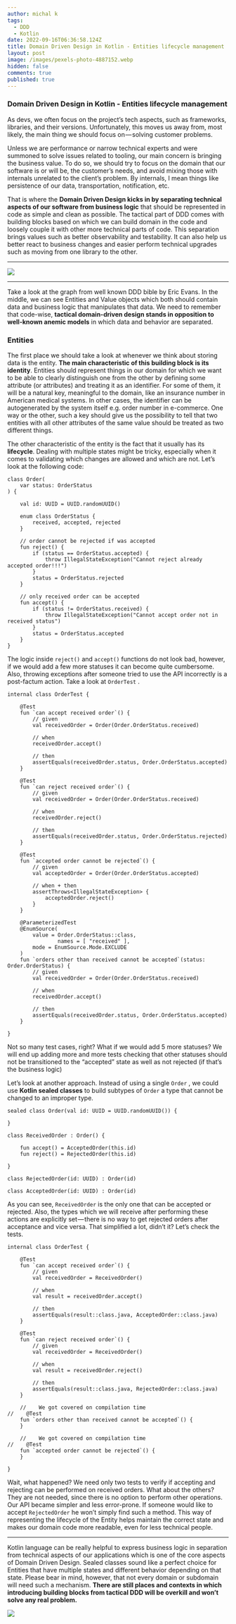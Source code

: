 ```yaml
---
author: michal k
tags:
  - DDD
  - Kotlin
date: 2022-09-16T06:36:58.124Z
title: Domain Driven Design in Kotlin - Entities lifecycle management
layout: post
image: /images/pexels-photo-4887152.webp
hidden: false
comments: true
published: true
---
```

### Domain Driven Design in Kotlin - Entities lifecycle management

As devs, we often focus on the project’s tech aspects, such as frameworks, libraries, and their versions. Unfortunately, this moves us away from, most likely, the main thing we should focus on — solving customer problems.

Unless we are performance or narrow technical experts and were summoned to solve issues related to tooling, our main concern is bringing the business value. To do so, we should try to focus on the domain that our software is or will be, the customer’s needs, and avoid mixing those with internals unrelated to the client’s problem. By internals, I mean things like persistence of our data, transportation, notification, etc.

That is where the **Domain Driven Design kicks in by separating technical aspects of our software from business logic** that should be represented in code as simple and clean as possible. The tactical part of DDD comes with building blocks based on which we can build domain in the code and loosely couple it with other more technical parts of code. This separation brings values such as better observability and testability. It can also help us better react to business changes and easier perform technical upgrades such as moving from one library to the other.

- - -

![](https://cdn-images-1.medium.com/max/1600/0*SOqdfSQuzASa68xN)

- - -

Take a look at the graph from well known DDD bible by Eric Evans. In the middle, we can see Entities and Value objects which both should contain data and business logic that manipulates that data. We need to remember that code-wise, **tactical domain-driven design stands in opposition to well-known anemic models** in which data and behavior are separated. 

### Entities

The first place we should take a look at whenever we think about storing data is the entity. **The main characteristic of this building block is its identity**. Entities should represent things in our domain for which we want to be able to clearly distinguish one from the other by defining some attribute (or attributes) and treating it as an identifier. For some of them, it will be a natural key, meaningful to the domain, like an insurance number in American medical systems. In other cases, the identifier can be autogenerated by the system itself e.g. order number in e-commerce. One way or the other, such a key should give us the possibility to tell that two entities with all other attributes of the same value should be treated as two different things. 

The other characteristic of the entity is the fact that it usually has its **lifecycle**. Dealing with multiple states might be tricky, especially when it comes to validating which changes are allowed and which are not. Let’s look at the following code:

```
class Order(
    var status: OrderStatus
) {

    val id: UUID = UUID.randomUUID()

    enum class OrderStatus {
        received, accepted, rejected
    }

    // order cannot be rejected if was accepted
    fun reject() {
        if (status == OrderStatus.accepted) {
            throw IllegalStateException("Cannot reject already accepted order!!!")
        }
        status = OrderStatus.rejected
    }

    // only received order can be accepted
    fun accept() {
        if (status != OrderStatus.received) {
            throw IllegalStateException("Cannot accept order not in received status")
        }
        status = OrderStatus.accepted
    }
}
```

The logic inside `reject()` and `accept()` functions do not look bad, however, if we would add a few more statuses it can become quite cumbersome. Also, throwing exceptions after someone tried to use the API incorrectly is a post-factum action. Take a look at `OrderTest` .

```
internal class OrderTest {

    @Test
    fun `can accept received order`() {
        // given
        val receivedOrder = Order(Order.OrderStatus.received)

        // when
        receivedOrder.accept()

        // then
        assertEquals(receivedOrder.status, Order.OrderStatus.accepted)
    }

    @Test
    fun `can reject received order`() {
        // given
        val receivedOrder = Order(Order.OrderStatus.received)

        // when
        receivedOrder.reject()

        // then
        assertEquals(receivedOrder.status, Order.OrderStatus.rejected)
    }

    @Test
    fun `accepted order cannot be rejected`() {
        // given
        val acceptedOrder = Order(Order.OrderStatus.accepted)

        // when + then
        assertThrows<IllegalStateException> {
            acceptedOrder.reject()
        }
    }

    @ParameterizedTest
    @EnumSource(
        value = Order.OrderStatus::class,
                names = [ "received" ],
        mode = EnumSource.Mode.EXCLUDE
    )
    fun `orders other than received cannot be accepted`(status: Order.OrderStatus) {
        // given
        val receivedOrder = Order(Order.OrderStatus.received)

        // when
        receivedOrder.accept()

        // then
        assertEquals(receivedOrder.status, Order.OrderStatus.accepted)
    }

}
```

Not so many test cases, right? What if we would add 5 more statuses? We will end up adding more and more tests checking that other statuses should not be transitioned to the “accepted” state as well as not rejected (if that’s the business logic)

Let’s look at another approach. Instead of using a single `Order` , we could use **Kotlin sealed classes** to build subtypes of `Order` a type that cannot be changed to an improper type.

```
sealed class Order(val id: UUID = UUID.randomUUID()) {

}

class ReceivedOrder : Order() {

    fun accept() = AcceptedOrder(this.id)
    fun reject() = RejectedOrder(this.id)

}

class RejectedOrder(id: UUID) : Order(id)

class AcceptedOrder(id: UUID) : Order(id)
```

As you can see, `ReceivedOrder` is the only one that can be accepted or rejected. Also, the types which we will receive after performing these actions are explicitly set — there is no way to get rejected orders after acceptance and vice versa. That simplified a lot, didn’t it? Let’s check the tests.

```
internal class OrderTest {

    @Test
    fun `can accept received order`() {
        // given
        val receivedOrder = ReceivedOrder()

        // when
        val result = receivedOrder.accept()

        // then
        assertEquals(result::class.java, AcceptedOrder::class.java)
    }

    @Test
    fun `can reject received order`() {
        // given
        val receivedOrder = ReceivedOrder()

        // when
        val result = receivedOrder.reject()

        // then
        assertEquals(result::class.java, RejectedOrder::class.java)
    }

    //    We got covered on compilation time
//    @Test
    fun `orders other than received cannot be accepted`() {
    }

    //    We got covered on compilation time
//    @Test
    fun `accepted order cannot be rejected`() {
    }

}
```

Wait, what happened? We need only two tests to verify if accepting and rejecting can be performed on received orders. What about the others? They are not needed, since there is no option to perform other operations. Our API became simpler and less error-prone. If someone would like to accept `RejectedOrder` he won’t simply find such a method. This way of representing the lifecycle of the Entity helps maintain the correct state and makes our domain code more readable, even for less technical people.

- - -

Kotlin language can be really helpful to express business logic in separation from technical aspects of our applications which is one of the core aspects of Domain Driven Design. Sealed classes sound like a perfect choice for Entities that have multiple states and different behavior depending on that state. Please bear in mind, however, that not every domain or subdomain will need such a mechanism. **There are still places and contexts in which introducing building blocks from tactical DDD will be overkill and won’t solve any real problem.**

![](https://cdn-images-1.medium.com/max/1600/0*1gIzo1kfqV9URUjx.jpg)